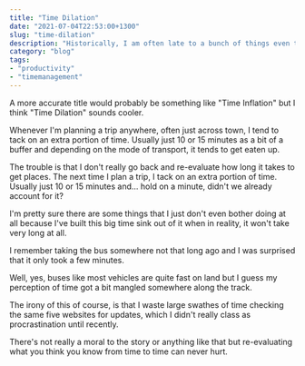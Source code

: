 ```yaml
---
title: "Time Dilation"
date: "2021-07-04T22:53:00+1300"
slug: "time-dilation"
description: "Historically, I am often late to a bunch of things even though I plan ahead some of the time"
category: "blog"
tags:
- "productivity"
- "timemanagement"
---
```


A more accurate title would probably be something like "Time Inflation" but I think "Time Dilation" sounds cooler.

Whenever I'm planning a trip anywhere, often just across town, I tend to tack on an extra portion of time. Usually just 10 or 15 minutes as a bit of a buffer and depending on the mode of transport, it tends to get eaten up.

The trouble is that I don't really go back and re-evaluate how long it takes to get places. The next time I plan a trip, I tack on an extra portion of time. Usually just 10 or 15 minutes and... hold on a minute, didn't we already account for it?

I'm pretty sure there are some things that I just don't even bother doing at all because I've built this big time sink out of it when in reality, it won't take very long at all.

I remember taking the bus somewhere not that long ago and I was surprised that it only took a few minutes.

Well, yes, buses like most vehicles are quite fast on land but I guess my perception of time got a bit mangled somewhere along the track.

The irony of this of course, is that I waste large swathes of time checking the same five websites for updates, which I didn't really class as procrastination until recently.

There's not really a moral to the story or anything like that but re-evaluating what you think you know from time to time can never hurt.
